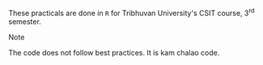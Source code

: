 These practicals are done in `R` for Tribhuvan University's CSIT course, 3<sup>rd</sup> semester.

> [!NOTE]
> The code does not follow best practices. It is kam chalao code.
